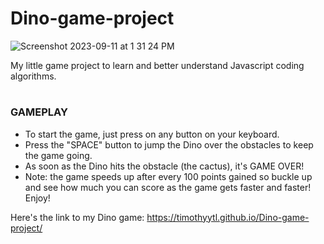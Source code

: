 # Dino-game-project
![Screenshot 2023-09-11 at 1 31 24 PM](https://github.com/timothyytl/Dino-game-project/assets/112664401/c8fceb9c-0d53-401b-b182-b17be8f3050c)


My little game project to learn and better understand Javascript coding algorithms. 

#
### GAMEPLAY

* To start the game, just press on any button on your keyboard.
* Press the "SPACE" button to jump the Dino over the obstacles to keep the game going.
* As soon as the Dino hits the obstacle (the cactus), it's GAME OVER!
* Note: the game speeds up after every 100 points gained so buckle up and see how much you can score as the game gets faster and faster! Enjoy!


Here's the link to my Dino game: https://timothyytl.github.io/Dino-game-project/




